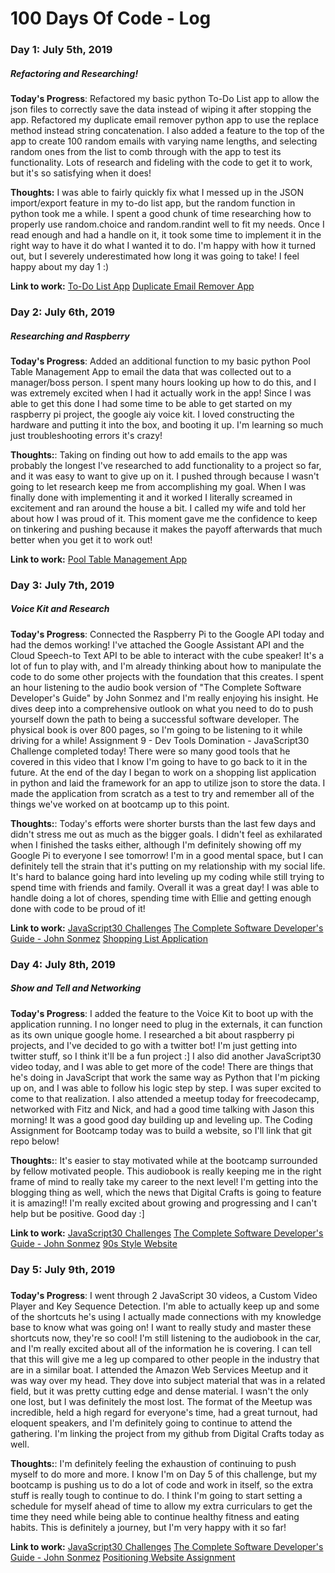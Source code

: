 # 100 Days Of Code - Log

### Day 1: July 5th, 2019
##### Refactoring and Researching!

**Today's Progress**: Refactored my basic python To-Do List app to allow the json files to correctly save the data instead of wiping it after stopping the app. Refactored my duplicate email remover python app to use the replace method instead string concatenation. I also added a feature to the top of the app to create 100 random emails with varying name lengths, and selecting random ones from the list to comb through with the app to test its functionality. Lots of research and fideling with the code to get it to work, but it's so satisfying when it does!

**Thoughts:** I was able to fairly quickly fix what I messed up in the JSON import/export feature in my to-do list app, but the random function in python took me a while. I spent a good chunk of time researching how to properly use random.choice and random.randint well to fit my needs. Once I read enough and had a handle on it, it took some time to implement it in the right way to have it do what I wanted it to do. I'm happy with how it turned out, but I severely underestimated how long it was going to take! I feel happy about my day 1 :)

**Link to work:** [To-Do List App](https://github.com/Jacob-Bankston/To-Do-List-Version-2)      [Duplicate Email Remover App](https://github.com/Jacob-Bankston/Duplicate-Email-Remover-App)

### Day 2: July 6th, 2019
##### Researching and Raspberry

**Today's Progress**: Added an additional function to my basic python Pool Table Management App to email the data that was collected out to a manager/boss person. I spent many hours looking up how to do this, and I was extremely excited when I had it actually work in the app! Since I was able to get this done I had some time to be able to get started on my raspberry pi project, the google aiy voice kit. I loved constructing the hardware and putting it into the box, and booting it up. I'm learning so much just troubleshooting errors it's crazy!

**Thoughts:**: Taking on finding out how to add emails to the app was probably the longest I've researched to add functionality to a project so far, and it was easy to want to give up on it. I pushed through because I wasn't going to let research keep me from accomplishing my goal. When I was finally done with implementing it and it worked I literally screamed in excitement and ran around the house a bit. I called my wife and told her about how I was proud of it. This moment gave me the confidence to keep on tinkering and pushing because it makes the payoff afterwards that much better when you get it to work out!

**Link to work:** [Pool Table Management App](https://github.com/Jacob-Bankston/practice-pool-table-management-app)

### Day 3: July 7th, 2019
##### Voice Kit and Research

**Today's Progress**: Connected the Raspberry Pi to the Google API today and had the demos working! I've attached the Google Assistant API and the Cloud Speech-to Text API to be able to interact with the cube speaker! It's a lot of fun to play with, and I'm already thinking about how to manipulate the code to do some other projects with the foundation that this creates. I spent an hour listening to the audio book version of "The Complete Software Developer's Guide" by John Sonmez and I'm really enjoying his insight. He dives deep into a comprehensive outlook on what you need to do to push yourself down the path to being a successful software developer. The physical book is over 800 pages, so I'm going to be listening to it while driving for a while! Assignment 9 - Dev Tools Domination - JavaScript30 Challenge completed today! There were so many good tools that he covered in this video that I know I'm going to have to go back to it in the future. At the end of the day I began to work on a shopping list application in python and laid the framework for an app to utilize json to store the data. I made the application from scratch as a test to try and remember all of the things we've worked on at bootcamp up to this point.

**Thoughts:**: Today's efforts were shorter bursts than the last few days and didn't stress me out as much as the bigger goals. I didn't feel as exhilarated when I finished the tasks either, although I'm definitely showing off my Google Pi to everyone I see tomorrow! I'm in a good mental space, but I can definitely tell the strain that it's putting on my relationship with my social life. It's hard to balance going hard into leveling up my coding while still trying to spend time with friends and family. Overall it was a great day! I was able to handle doing a lot of chores, spending time with Ellie and getting enough done with code to be proud of it!

**Link to work:** [JavaScript30 Challenges](https://javascript30.com/) [The Complete Software Developer's Guide - John Sonmez](https://simpleprogrammer.com/products/careerguide/) [Shopping List Application](https://github.com/Jacob-Bankston/Shopping-List-App-2)

### Day 4: July 8th, 2019
##### Show and Tell and Networking

**Today's Progress**: I added the feature to the Voice Kit to boot up with the application running. I no longer need to plug in the externals, it can function as its own unique google home. I researched a bit about raspberry pi projects, and I've decided to go with a twitter bot! I'm just getting into twitter stuff, so I think it'll be a fun project :] I also did another JavaScript30 video today, and I was able to get more of the code! There are things that he's doing in JavaScript that work the same way as Python that I'm picking up on, and I was able to follow his logic step by step. I was super excited to come to that realization. I also attended a meetup today for freecodecamp, networked with Fitz and Nick, and had a good time talking with Jason this morning! It was a good good day building up and leveling up. The Coding Assignment for Bootcamp today was to build a website, so I'll link that git repo below!

**Thoughts:**: It's easier to stay motivated while at the bootcamp surrounded by fellow motivated people. This audiobook is really keeping me in the right frame of mind to really take my career to the next level! I'm getting into the blogging thing as well, which the news that Digital Crafts is going to feature it is amazing!! I'm really excited about growing and progressing and I can't help but be positive. Good day :]

**Link to work:** [JavaScript30 Challenges](https://javascript30.com/) [The Complete Software Developer's Guide - John Sonmez](https://simpleprogrammer.com/products/careerguide/) [90s Style Website](https://github.com/Jacob-Bankston/90s-Style-Website/blob/master/index.html)

### Day 5: July 9th, 2019
##### 

**Today's Progress**: I went through 2 JavaScript 30 videos, a Custom Video Player and Key Sequence Detection. I'm able to actually keep up and some of the shortcuts he's using I actually made connections with my knowledge base to know what was going on! I want to really study and master these shortcuts now, they're so cool! I'm still listening to the audiobook in the car, and I'm really excited about all of the information he is covering. I can tell that this will give me a leg up compared to other people in the industry that are in a similar boat. I attended the Amazon Web Services Meetup and it was way over my head. They dove into subject material that was in a related field, but it was pretty cutting edge and dense material. I wasn't the only one lost, but I was definitely the most lost. The format of the Meetup was incredible, held a high regard for everyone's time, had a great turnout, had eloquent speakers, and I'm definitely going to continue to attend the gathering. I'm linking the project from my github from Digital Crafts today as well.

**Thoughts:**: I'm definitely feeling the exhaustion of continuing to push myself to do more and more. I know I'm on Day 5 of this challenge, but my bootcamp is pushing us to do a lot of code and work in itself, so the extra stuff is really tough to continue to do. I think I'm going to start setting a schedule for myself ahead of time to allow my extra curriculars to get the time they need while being able to continue healthy fitness and eating habits. This is definitely a journey, but I'm very happy with it so far!

**Link to work:** [JavaScript30 Challenges](https://javascript30.com/) [The Complete Software Developer's Guide - John Sonmez](https://simpleprogrammer.com/products/careerguide/) [Positioning Website Assignment](https://github.com/Jacob-Bankston/Simple-Website-Clone)